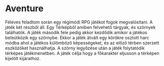 # Aventure

Féleves feladtom során egy régimódi RPG játékot fogok megvalósítani. A játék két részből áll. Egy Térképből amiben felvehető tárgyak, és szörnyek találhatók. A játék második fele pedig akkor kezdődik amikor a játékos beleütközik egy szörnybe. Ekkor a játék átvált egy körökre osztott harc módba ahol a játékos külömböző képességeket, és az előző térben szerzett eszközöket használhatja. A szörny legyőzése után a játék folytatódik térképes játékmenetben. A játék célja hogy a főkarakter eljusson a térképen kijelölt kijárathoz.
